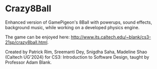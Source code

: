 # Crazy8Ball

Enhanced version of GamePigeon's 8Ball with powerups, sound effects, background music, while working on a developed physics engine.

The game can be enjoyed here: http://www.its.caltech.edu/~blank/cs3-21sp/crazy8ball.html.

Created by Patrick Rim, Sreemanti Dey, Snigdha Saha, Madeline Shao (Caltech UG'2024) for CS3: Introduction to Software Design, taught by Professor Adam Blank.

